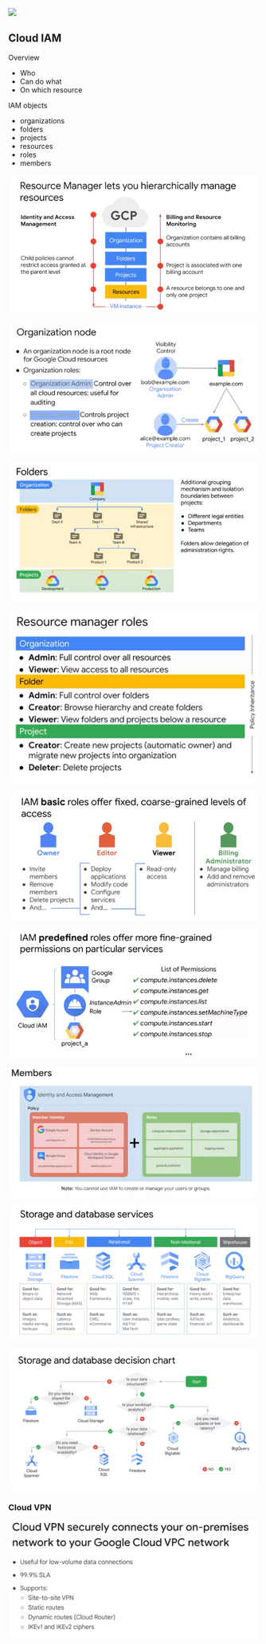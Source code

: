 ![](Pasted%20image%2020221017131705.png)

## Cloud IAM

Overview
- Who 
- Can do what
- On which resource

IAM objects
- organizations
- folders
- projects
- resources
- roles
- members

![](./assets/Pasted%20image%2020221017164322.png)

![](./assets/Pasted%20image%2020221017132009.png)

![](./assets/Pasted%20image%2020221017132048.png)

![](./assets/Pasted%20image%2020221017132121.png)


![](./assets/Pasted%20image%2020221017132204.png)

![](./assets/Pasted%20image%2020221017132244.png)

![](./assets/Pasted%20image%2020221017132559.png)

![](./assets/Pasted%20image%2020221017152745.png)


![](./assets/Pasted%20image%2020221017152755.png)

### Cloud VPN

![](./assets/Pasted%20image%2020221017194903.png)




